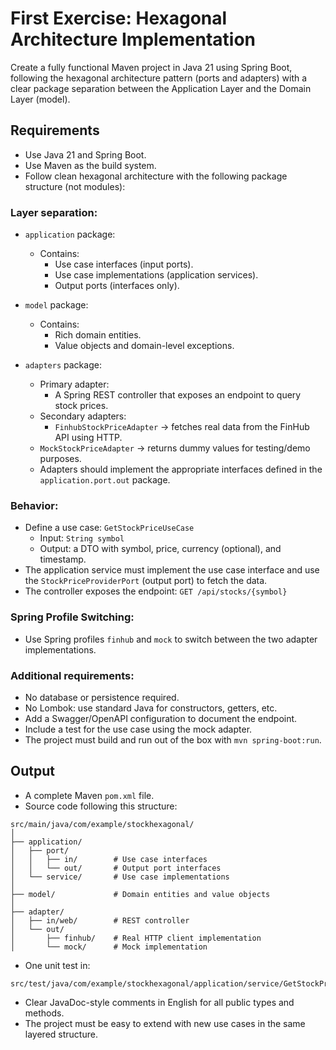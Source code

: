 # First Exercise: Hexagonal Architecture Implementation

Create a fully functional Maven project in Java 21 using Spring Boot, following the hexagonal architecture pattern (ports and adapters) with a clear package separation between the Application Layer and the Domain Layer (model).

## Requirements

- Use Java 21 and Spring Boot.
- Use Maven as the build system.
- Follow clean hexagonal architecture with the following package structure (not modules):

### Layer separation:

- `application` package:
  - Contains:
    - Use case interfaces (input ports).
    - Use case implementations (application services).
    - Output ports (interfaces only).
- `model` package:
  - Contains:
    - Rich domain entities. 
    - Value objects and domain-level exceptions.

- `adapters` package:

  - Primary adapter:
    - A Spring REST controller that exposes an endpoint to query stock prices.
  - Secondary adapters:
    - `FinhubStockPriceAdapter` → fetches real data from the FinHub API using HTTP.
  - `MockStockPriceAdapter` → returns dummy values for testing/demo purposes.
  - Adapters should implement the appropriate interfaces defined in the `application.port.out` package.

### Behavior:

- Define a use case: `GetStockPriceUseCase`
  - Input: `String symbol`
  - Output: a DTO with symbol, price, currency (optional), and timestamp.
- The application service must implement the use case interface and use the `StockPriceProviderPort` (output port) to fetch the data.
- The controller exposes the endpoint: `GET /api/stocks/{symbol}`

### Spring Profile Switching:

- Use Spring profiles `finhub` and `mock` to switch between the two adapter implementations.

### Additional requirements:

- No database or persistence required.
- No Lombok: use standard Java for constructors, getters, etc.
- Add a Swagger/OpenAPI configuration to document the endpoint.
- Include a test for the use case using the mock adapter.
- The project must build and run out of the box with `mvn spring-boot:run`.

## Output

- A complete Maven `pom.xml` file.
- Source code following this structure:

```
src/main/java/com/example/stockhexagonal/
│
├── application/
│   ├── port/
│   │   ├── in/        # Use case interfaces
│   │   └── out/       # Output port interfaces
│   └── service/       # Use case implementations
│
├── model/             # Domain entities and value objects
│
├── adapter/
│   ├── in/web/        # REST controller
│   └── out/
│       ├── finhub/    # Real HTTP client implementation
│       └── mock/      # Mock implementation
```

- One unit test in:
```
src/test/java/com/example/stockhexagonal/application/service/GetStockPriceServiceTest.java
```

- Clear JavaDoc-style comments in English for all public types and methods.
- The project must be easy to extend with new use cases in the same layered structure.
